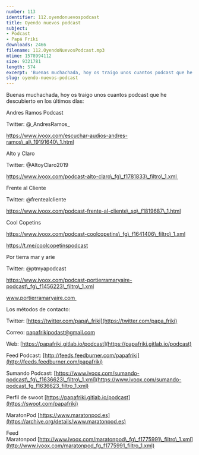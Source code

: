 ```yaml
---
number: 113
identifier: 112.oyendonuevospodcast
title: Oyendo nuevos podcast
subject:
- Podcast
- Papá Friki
downloads: 2466
filename: 112.OyendoNuevosPodcast.mp3
mtime: 1578994112
size: 9321781
length: 574
excerpt: 'Buenas muchachada, hoy os traigo unos cuantos podcast que he descubierto en los últimos días:'
slug: oyendo-nuevos-podcast
---
```

Buenas muchachada, hoy os traigo unos cuantos podcast que he descubierto en los últimos días:

Andres Ramos Podcast 

Twitter: @\_AndresRamos\_ 

https://www.ivoox.com/escuchar-audios-andres-ramos\_al\_19191640\_1.html

Alto y Claro 

Twitter: @AltoyClaro2019  

https://www.ivoox.com/podcast-alto-claro\_fg\_f1781833\_filtro\_1.xml 

Frente al Cliente 

Twitter: @frentealcliente

https://www.ivoox.com/podcast-frente-al-cliente\_sq\_f1819687\_1.html   

Cool Copetins 

https://www.ivoox.com/podcast-coolcopetins\_fg\_f1641406\_filtro\_1.xml

https://t.me/coolcopetinspodcast  

Por tierra mar y arie 

Twitter: @ptmyapodcast   

https://www.ivoox.com/podcast-portierramaryaire-podcast\_fg\_f1456223\_filtro\_1.xml

www.portierramaryaire.com   

Los métodos de contacto:  

Twitter: [https://twitter.com/papa\_friki](https://twitter.com/papa_friki)

Correo: [papafrikipodast@gmail.com](https://archive.org/details/papafrikipodast@gmail.com)

Web: [https://papafriki.gitlab.io/podcast](https://papafriki.gitlab.io/podcast)

Feed Podcast: [http://feeds.feedburner.com/papafriki](http://feeds.feedburner.com/papafriki)

Sumando Podcast: [https://www.ivoox.com/sumando-podcast\_fg\_f1636623\_filtro\_1.xml](https://www.ivoox.com/sumando-podcast_fg_f1636623_filtro_1.xml)

Perfil de swoot [https://papafriki.gitlab.io/podcast](https://swoot.com/papafriki)

MaratonPod [https://www.maratonpod.es](https://archive.org/details/www.maratonpod.es)

Feed Maratonpod [http://www.ivoox.com/maratonpod\_fg\_f1775991\_filtro\_1.xml](http://www.ivoox.com/maratonpod_fg_f1775991_filtro_1.xml)